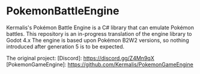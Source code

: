 # PokemonBattleEngine

Kermalis's Pokémon Battle Engine is a C# library that can emulate Pokémon battles.
This repository is an in-progress translation of the engine library to Godot 4.x
The engine is based upon Pokémon B2W2 versions, so nothing introduced after generation 5 is to be expected.


The original project:
[Discord]: https://discord.gg/Z4Mn9qX
[PokemonGameEngine]: https://github.com/Kermalis/PokemonGameEngine
